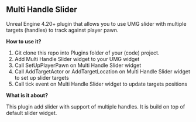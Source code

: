 <h2> Multi Handle Slider </h2>

Unreal Engine 4.20+ plugin that allows you to use UMG slider with multiple targets (handles) to track against player pawn.

**How to use it?**

1) Git clone this repo into Plugins folder of your (code) project. 
2) Add Multi Handle Slider widget to your UMG widget
3) Call SetUpPlayerPawn on Multi Handle Slider widget
4) Call AddTargetActor or AddTargetLocation on Multi Handle Slider widget to set up slider targets
5) Call tick event on Multi Handle Slider widget to update targets positions

**What is it about?**

This plugin add slider with support of multiple handles. It is build on top of default slider widget. 
